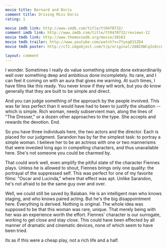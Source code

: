 ```yaml
---
movie title: Bernard and Doris
comment title: Driving Miss Doris
rating: 1

movie imdb link: http://www.imdb.com/title/tt0470732/
comment imdb link: http://www.imdb.com/title/tt0470732/reviews-12
movie tmdb link: http://www.themoviedb.org/movie/38163
movie tmdb trailer: http://www.youtube.com/watch?v=7Yyxq01SZD4
movie tmdb poster: http://cf2.imgobject.com/t/p/original/28BIXWCq3sOccnNGIejtEvF1R5M.jpg

layout: comment
---
```


I wonder. Sometimes I really do value something simple done extraordinarily well over something deep and ambitious done incompletely. Its rare, and I can feel it coming on with an aura that gives me warning. At such times, I have films like this ready. You never know if they will work, but you do know generally that they are built to be simple and direct.

And you can judge something of the approach by the people involved. This was far less perfect than it would have had to been to justify the situation -- which is simple. Rich woman, needy subservient man, along the lines of "The Dresser," or a dozen other approaches to the type. She accepts and rewards the devotion. End.

So you have three individuals here, the two actors and the director. Each is placed for our judgment. Sarandon has by far the simplest task: to portray a simple woman. I believe her to be an actress with one or two mannerisms that were invested long ago in compelling characters, and thus unavailable here. She's not someone you could be charmed by.

That could work well, even amplify the pitiful state of the character Fiennes plays. Unless he is allowed to shout, Fiennes brings only one quality: the portrayal of the suppressed self. This was perfect for one of my favorite films: "Oscar and Lucinda," where that effect was apt. Unlike Sarandon, he's not afraid to be the same guy over and over.

Well, we could still be saved by Balaban. He is an intelligent man who knows staging, and who knows paired acting. But he's the big disappointment here. Everything is derived. Nothing is original. The whole idea was supposed to be that this woman was rare, unique. That merely being with her was an experience worth the effort. Fiennes' character is our surrogate, working to get close and stay close. This could have been effected by all manner of dramatic and cinematic devices, none of which seem to have been tried.

Its as if this were a cheap play, not a rich life and a half.
